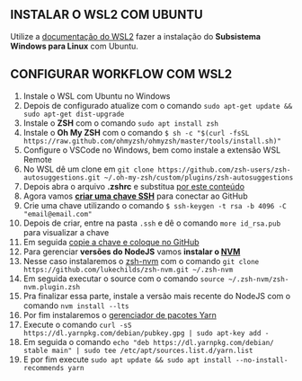 ## INSTALAR O WSL2 COM UBUNTU

Utilize a [documentação do WSL2](https://docs.microsoft.com/pt-br/windows/wsl/install-win10) fazer a instalação do **Subsistema Windows para Linux** com Ubuntu.

## CONFIGURAR WORKFLOW COM WSL2

1. Instale o WSL com Ubuntu no Windows
2. Depois de configurado atualize com o comando `sudo apt-get update && sudo apt-get dist-upgrade`
3. Instale o **ZSH** com o comando `sudo apt install zsh`
4. Instale o **Oh My ZSH** com o comando `$ sh -c "$(curl -fsSL https://raw.github.com/ohmyzsh/ohmyzsh/master/tools/install.sh)"`
5. Configure o VSCode no Windows, bem como instale a extensão WSL Remote
6. No WSL dê um clone em `git clone https://github.com/zsh-users/zsh-autosuggestions.git ~/.oh-my-zsh/custom/plugins/zsh-autosuggestions`
7. Depois abra o arquivo **.zshrc** e substitua [por este conteúdo](./.zshrc)
8. Agora vamos **[criar uma chave SSH](https://docs.github.com/en/github/authenticating-to-github/connecting-to-github-with-ssh)** para conectar ao GitHub
9. Crie uma chave utilizando o comando `$ ssh-keygen -t rsa -b 4096 -C "email@email.com"`
10. Depois de criar, entre na pasta `.ssh` e dê o comando `more id_rsa.pub` para visualizar a chave
11. Em seguida [copie a chave e coloque no GitHub](https://github.com/settings/keys)
12. Para gerenciar **versões do NodeJS** vamos **instalar o [NVM](https://github.com/nvm-sh/nvm)**
13. Nesse caso instalaremos o [zsh-nvm](https://github.com/lukechilds/zsh-nvm) com o comando `git clone https://github.com/lukechilds/zsh-nvm.git ~/.zsh-nvm`
14. Em seguida executar o source com o comando `source ~/.zsh-nvm/zsh-nvm.plugin.zsh`
15. Pra finalizar essa parte, instale a versão mais recente do NodeJS com o comando `nvm install --lts`
16. Por fim instalaremos o [gerenciador de pacotes Yarn](https://classic.yarnpkg.com/en/docs/install#windows-stable)
17. Execute o comando `curl -sS https://dl.yarnpkg.com/debian/pubkey.gpg | sudo apt-key add -`
18. Em seguida o comando `echo "deb https://dl.yarnpkg.com/debian/ stable main" | sudo tee /etc/apt/sources.list.d/yarn.list`
19. E por fim execute `sudo apt update && sudo apt install --no-install-recommends yarn`

